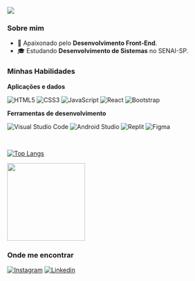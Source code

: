 ![](https://komarev.com/ghpvc/?username=dinizdv&color=006bed)

<h3>Sobre mim</h3>

- 🚀 Apaixonado pelo **Desenvolvimento Front-End**.
- 🎓 Estudando **Desenvolvimento de Sistemas** no SENAI-SP.

<h3>Minhas Habilidades</h3>

**Aplicações e dados**

![HTML5](https://img.shields.io/badge/-HTML5-333333?style=flat&logo=HTML5)
![CSS3](https://img.shields.io/badge/-CSS3-333333?style=flat&logo=CSS3&logoColor=1572B6)
![JavaScript](https://img.shields.io/badge/-JavaScript-333333?style=flat&logo=javascript)
![React](https://img.shields.io/badge/-React-333333?style=flat&logo=React&logoColor=00D8FF)
![Bootstrap](https://img.shields.io/badge/-Bootstrap5-333333?style=flat&logo=bootstrap)

**Ferramentas de desenvolvimento**

![Visual Studio Code](https://img.shields.io/badge/-Visual%20Studio%20Code-333333?style=flat&logo=visual-studio-code&logoColor=007ACC)
![Android Studio](https://img.shields.io/badge/-Android%20Studio%20-333333?style=flat&logo=android-studio&logoColor=007ACC)
![Replit](https://img.shields.io/badge/-Replit-333333?style=flat&logo=replit&logoColor=orangered)
![Figma](https://img.shields.io/badge/-Figma-333333?style=flat&logo=figma&logoColor=crimson)

<br/>

[![Top Langs](https://github-readme-stats.vercel.app/api/top-langs/?username=dinizdv&langs_count=4&theme=algolia&show_icons=true&layout=compact&langs_name=JavaScript,HTML,CSS&hide=Java,C%23)](https://github.com/anuraghazra/github-readme-stats)

<a href="https://github.com/dinizdv" title="Perfil do Diniz">
  <img height="180em" src="https://github-readme-stats.vercel.app/api?username=dinizdv&theme=holi&show_icons=true" />
</a>

<h3>Onde me encontrar</h3>

[![Instagram](https://img.shields.io/badge/-Instagram-crimson?style=flat-square&logo=Instagram&logoColor=white&link=https://instagram.com/dinizdev?igshid=NzZlODBkYWE4Ng==)](https://instagram.com/dinizdev?igshid=NzZlODBkYWE4Ng==)
[![Linkedin](https://img.shields.io/badge/-LinkedIn-blue?style=flat-square&logo=Linkedin&logoColor=white&link=https://www.linkedin.com/in/bruno-diniz-oliveira-426a67286)](https://www.linkedin.com/in/bruno-diniz-oliveira-426a67286)

